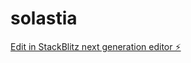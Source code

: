 # solastia

[Edit in StackBlitz next generation editor ⚡️](https://stackblitz.com/~/github.com/haseeb4091/solastia)